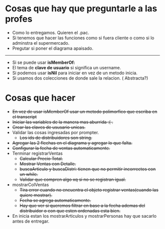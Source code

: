
# Cosas que hay que preguntarle a las profes
- Como lo entregamos. Quieren el .pac.
- Si tenemos que hacer las funciones como si fuera cliente o como si lo adminstra el supermercado.
- Pregutar si poner el diagrama apaisado.
_____________________
- Si se puede usar **isMemberOf:**
- El tema de **clave de usuario** si significa un username.
- Si podemos usar **isNil** para iniciar en vez de un metodo inicia.
- Si usamos dos colecciones de donde sale la relacion. ( Abstracta?) 
# Cosas que hacer

- ~~En vez de usar isMemberOf usar un metodo polimorfico que escriba en el transcript~~
- ~~Iniciar las variables de la manera mas aburrida :( .~~
- ~~Crear las claves de ususario unicas.~~
- Validar las cosas ingresadas por prompter.
  - ~~Los ids de distribuidores son string.~~
- ~~Agregar las 2 flechas en el diagrama y agregar lo que falta.~~
- ~~Configurar la fecha de ventas automaticamente.~~
- Terminar registrarVentas
  - ~~Calcular Precio Total.~~
  - ~~Mostrar Ventas con Detalle.~~
  - ~~buscaArticulo y buscaDistri: tienen que no permitir incorrectos con un while.~~
  - ~~Validar que compren algo xq si no se registran igual.~~
- mostrarColVentas
  - ~~Tira error cuando no encuentra el objeto registrar ventas(cuando las quiere mostrar).~~
  - ~~Fecha se agrega automaticamente.~~
  - ~~Hay que ver si queremos filtrar en base a la fecha ademas del distribuidor o con que esten ordenadas esta bien.~~
- En inicia estan los mostrarArticulos y mostrarPersonas hay que sacarlo antes de entregar.

